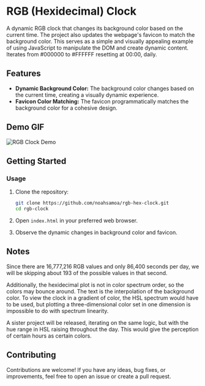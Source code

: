 # RGB (Hexidecimal) Clock

A dynamic RGB clock that changes its background color based on the current time. The project also updates the webpage's favicon to match the background color. This serves as a simple and visually appealing example of using JavaScript to manipulate the DOM and create dynamic content. Iterates from #000000 to #FFFFFF resetting at 00:00, daily. 

## Features

- **Dynamic Background Color:** The background color changes based on the current time, creating a visually dynamic experience.
- **Favicon Color Matching:** The favicon programmatically matches the background color for a cohesive design.

## Demo GIF

![RGB Clock Demo](https://imgur.com/ZaEEyAq.gif)

## Getting Started

### Usage

1. Clone the repository:

    ```bash
    git clone https://github.com/noahsamoa/rgb-hex-clock.git
    cd rgb-clock
    ```

2. Open `index.html` in your preferred web browser.

3. Observe the dynamic changes in background color and favicon.

## Notes

Since there are 16,777,216 RGB values and only 86,400 seconds per day, we will be skipping about 193 of the possible values in that second.

Additionally, the hexidecimal plot is not in color spectrum order, so the colors may bounce around. The text is the interpolation of the background color. To view the clock in a gradient of color, the HSL spectrum would have to be used, but plotting a three-dimensional color set in one dimension is impossible to do with spectrum linearity. 

A sister project will be released, iterating on the same logic, but with the hue range in HSL raising throughout the day. This would give the perception of certain hours as certain colors.   

## Contributing

Contributions are welcome! If you have any ideas, bug fixes, or improvements, feel free to open an issue or create a pull request.
